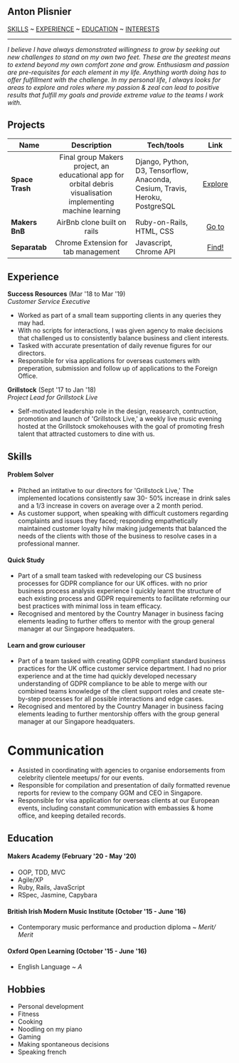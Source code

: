 ## Anton Plisnier

[SKILLS](#Skills) ~ [EXPERIENCE](#Experience) ~ [EDUCATION](#Education) ~ [INTERESTS](#Hobbies)  

***

_I believe I have always demonstrated willingness to grow by seeking out new challenges to stand on my own two feet. These are the greatest means to extend beyond my own comfort zone and grow._
_Enthusiasm and passion are pre-requisites for each element in my life. Anything worth doing has to offer fulfillment with the challenge. In my personal life, I always looks for areas to explore and roles where my passion & zeal can lead to positive results that fulfill my goals and provide extreme value to the teams I work with._  

## Projects

| Name                         | Description         | Tech/tools        | Link |  
| ---------------------------- |:-----------------:|-----------------|:---:|
| **Space Trash**| Final group Makers project, an educational app for orbital debris visualisation implementing machine learning| Django, Python, D3, Tensorflow, Anaconda, Cesium, Travis, Heroku, PostgreSQL  | [Explore](https://github.com/Apliz/SpaceTrash "Space Trash")   |  
| **Makers BnB** | AirBnb clone built on rails  | Ruby-on-Rails, HTML, CSS | [Go to](https://github.com/Apliz/MakersBnb "Makers Bnb")   |  
| **Separatab** | Chrome Extension for tab management | Javascript, Chrome API  | [Find!](https://github.com/Apliz/Tab-Seperator "Separatab")   |  

## Experience

**Success Resources** (Mar '18 to Mar '19)  
_Customer Service Executive_

- Worked as part of a small team supporting clients in any queries they may had.
- With no scripts for interactions, I was given agency to make decisions that challenged us to consistently balance business and client interests.  
- Tasked with accurate presentation of daily revenue figures for our directors.  
- Responsible for visa applications for overseas customers with preperation, submission and follow up of applications to the Foreign Office.

**Grillstock** (Sept '17 to Jan '18)  
_Project Lead for Grillstock Live_

- Self-motivated leadership role in the design, reasearch, contruction, promotion and launch of 'Grillstock Live,' a weekly live music evening hosted at the Grillstock smokehouses with the goal of promoting fresh talent that attracted customers to dine with us.

## Skills

#### Problem Solver

- Pitched an intitative to our directors for 'Grillstock Live,' The implemented locations consistently saw 30- 50% increase in drink sales and a 1/3 increase in covers on average over a 2 month period.
- As customer support, when speaking with difficult customers regarding complaints and issues they faced; responding empathetically maintained customer loyalty hilw making judgements that balanced the needs of the clients with those of the business to resolve cases in a professional manner.

#### Quick Study

- Part of a small team tasked with redeveloping our CS business processes for GDPR compliance for our UK offices. with no prior business process analysis experience I quickly learnt the structure of each existing process and GDPR requirements to facilitate reforming our best practices with minimal loss in team efficacy.
- Recognised and mentored by the Country Manager in business facing elements leading to further offers to mentor with the group general manager at our Singapore headquaters.

#### Learn and grow curiouser  

- Part of a team tasked with creating GDPR compliant standard business practices for the UK office customer service department. I had no prior experience and at the time had quickly developed necessary understanding of GDPR compliance to be able to merge with our combined teams knowledge of the client support roles and create ste-by-step processes for all possible interactions and edge cases.
- Recognised and mentored by the Country Manager in business facing elements leading to further mentorship offers with the group general manager at our Singapore headquaters.

# Communication

- Assisted in coordinating with agencies to organise endorsements from celebrity clientele meetups/ for our events.  
- Responsible for compilation and presentation of daily formatted revenue reports for review to the company GGM and CEO in Singapore.  
- Responsible for visa application for overseas clients at our European events, including constant communication with embassies & home office, and keeping detailed records.

## Education

#### Makers Academy (February '20 - May '20)  

- OOP, TDD, MVC
- Agile/XP
- Ruby, Rails, JavaScript
- RSpec, Jasmine, Capybara

#### British Irish Modern Music Institute (October '15 - June '16)

- Contemporary music performance and production diploma ~ _Merit/ Merit_  

#### Oxford Open Learning (October '15 - June '16)

- English Language ~ _A_  

## Hobbies

- Personal development
- Fitness  
- Cooking  
- Noodling on my piano  
- Gaming  
- Making spontaneous decisions  
- Speaking french  
